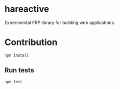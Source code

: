 # hareactive
Experimental FRP library for building web applications.


# Contribution

```
npm install
```

## Run tests

```
npm test
```
